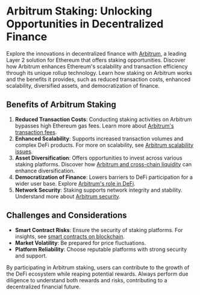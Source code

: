 # Arbitrum Staking: Unlocking Opportunities in Decentralized Finance

Explore the innovations in decentralized finance with [Arbitrum](https://offchainlabs.com), a leading Layer 2 solution for Ethereum that offers staking opportunities. Discover how Arbitrum enhances Ethereum's scalability and transaction efficiency through its unique rollup technology. Learn how staking on Arbitrum works and the benefits it provides, such as reduced transaction costs, enhanced scalability, diversified assets, and democratization of finance.

## Benefits of Arbitrum Staking

1. **Reduced Transaction Costs**: Conducting staking activities on Arbitrum bypasses high Ethereum gas fees. Learn more about [Arbitrum's transaction fees](https://www.license-token.com/wiki/arbitrum-transaction-fees).
2. **Enhanced Scalability**: Supports increased transaction volumes and complex DeFi products. For more on scalability, see [Arbitrum scalability issues](https://www.license-token.com/wiki/arbitrum-scalability-issues).
3. **Asset Diversification**: Offers opportunities to invest across various staking platforms. Discover how [Arbitrum and cross-chain liquidity](https://www.license-token.com/wiki/arbitrum-and-cross-chain-liquidity) can enhance diversification.
4. **Democratization of Finance**: Lowers barriers to DeFi participation for a wider user base. Explore [Arbitrum's role in DeFi](https://www.license-token.com/wiki/arbitrum-de-fi).
5. **Network Security**: Staking supports network integrity and stability. Understand more about [Arbitrum security](https://www.license-token.com/wiki/arbitrum-security).

## Challenges and Considerations

- **Smart Contract Risks**: Ensure the security of staking platforms. For insights, see [smart contracts on blockchain](https://www.license-token.com/wiki/smart-contracts-on-blockchain).
- **Market Volatility**: Be prepared for price fluctuations.
- **Platform Reliability**: Choose reputable platforms with strong security and support.

By participating in Arbitrum staking, users can contribute to the growth of the DeFi ecosystem while reaping potential rewards. Always perform due diligence to understand both rewards and risks, contributing to a decentralized financial future.